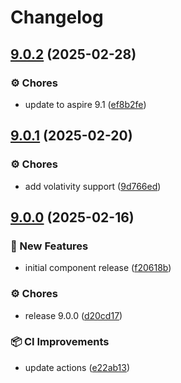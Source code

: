 # Changelog

## [9.0.2](https://github.com/SimCubeLtd/aspire-components/compare/v9.0.1...v9.0.2) (2025-02-28)


### ⚙️ Chores

* update to aspire 9.1 ([ef8b2fe](https://github.com/SimCubeLtd/aspire-components/commit/ef8b2fe6a420f6e980942f4ffcd70f551370f6f9))

## [9.0.1](https://github.com/SimCubeLtd/aspire-components/compare/v9.0.0...v9.0.1) (2025-02-20)


### ⚙️ Chores

* add volativity support ([9d766ed](https://github.com/SimCubeLtd/aspire-components/commit/9d766edc3a3c33fabf63639cf048e76e71f7f741))

## [9.0.0](https://github.com/SimCubeLtd/aspire-components/compare/v9.0.0...v9.0.0) (2025-02-16)


### 🚀 New Features

* initial component release ([f20618b](https://github.com/SimCubeLtd/aspire-components/commit/f20618b08eb20cb75c2c0fc66efd07416f5a7086))


### ⚙️ Chores

* release 9.0.0 ([d20cd17](https://github.com/SimCubeLtd/aspire-components/commit/d20cd1766d02be21c5bb98a68fb658cf27ebdb73))


### 📦 CI Improvements

* update actions ([e22ab13](https://github.com/SimCubeLtd/aspire-components/commit/e22ab136acbbc4ece24d2cf8df911096fd6966ac))
